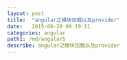 ```yaml
---
layout: post
title:  "angular之模块加载以及provider"
date:   2015-06-29 09:19:11
categories: angular
path1: /md/angular5
describe: angular之模块加载以及provider
---
```


